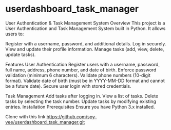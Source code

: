 # userdashboard_task_manager
User Authentication & Task Management System
Overview
This project is a User Authentication and Task Management System built in Python. It allows users to:

Register with a username, password, and additional details.
Log in securely.
View and update their profile information.
Manage tasks (add, view, delete, update tasks).

Features
User Authentication
Register users with a username, password, full name, address, phone number, and date of birth.
Enforce password validation (minimum 6 characters).
Validate phone numbers (10-digit format).
Validate date of birth (must be in YYYY-MM-DD format and cannot be a future date).
Secure user login with stored credentials.

Task Management
Add tasks after logging in.
View a list of tasks.
Delete tasks by selecting the task number.
Update tasks by modifying existing entries.
Installation
Prerequisites
Ensure you have Python 3.x installed.

Clone with this link https://github.com/spy-vee/userdashboard_task_manager.git
